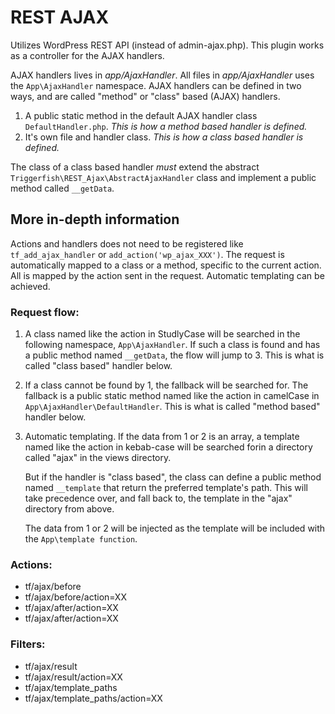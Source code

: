 # REST AJAX

Utilizes WordPress REST API (instead of admin-ajax.php). This plugin works as a controller for the AJAX handlers. 

AJAX handlers lives in _app/AjaxHandler_. All files in _app/AjaxHandler_ uses the `App\AjaxHandler` namespace. 
AJAX handlers can be defined in two ways, and are called "method" or "class" based (AJAX) handlers.

1. A public static method in the default AJAX handler class `DefaultHandler.php`. _This is how a method based handler is defined._
2. It's own file and handler class. _This is how a class based handler is defined._

The class of a class based handler _must_ extend the abstract `Triggerfish\REST_Ajax\AbstractAjaxHandler` class and implement a public method called `__getData`.

## More in-depth information

Actions and handlers does not need to be registered like `tf_add_ajax_handler` or `add_action('wp_ajax_XXX')`.
The request is automatically mapped to a class or a method, specific to the current action.
All is mapped by the action sent in the request.
Automatic templating can be achieved.

### Request flow:

1. A class named like the action in StudlyCase will be searched in the following namespace, `App\AjaxHandler`. If such a class is found and has a public method named `__getData`, the flow will jump to 3. This is what is called "class based" handler below.

2. If a class cannot be found by 1, the fallback will be searched for. The fallback is a public static method named like the action in camelCase in `App\AjaxHandler\DefaultHandler`. This is what is called "method based" handler below.

3. Automatic templating.
   If the data from 1 or 2 is an array, a template named like the action in kebab-case will be searched forin a directory called "ajax" in the views directory.

   But if the handler is "class based", the class can define a public method named `__template` that return the preferred template's path. This will take precedence over, and fall back to, the template in the "ajax" directory from above.

   The data from 1 or 2 will be injected as the template will be included with the `App\template function`.

### Actions:
- tf/ajax/before
- tf/ajax/before/action=XX
- tf/ajax/after/action=XX
- tf/ajax/after/action=XX

### Filters:
- tf/ajax/result
- tf/ajax/result/action=XX
- tf/ajax/template_paths
- tf/ajax/template_paths/action=XX
